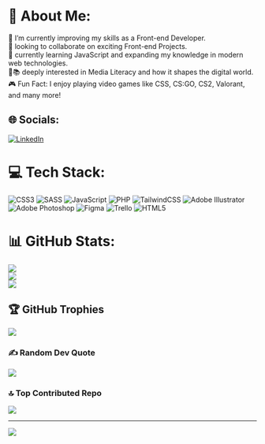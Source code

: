 # 💫 About Me:
🔭 I’m currently improving my skills as a Front-end Developer.<br>👯 looking to collaborate on exciting Front-end Projects.<br>🌱 currently learning JavaScript and expanding my knowledge in modern web technologies.<br>📱📚 deeply interested in Media Literacy and how it shapes the digital world.<br>🎮 Fun Fact: I enjoy playing video games like CSS, CS:GO, CS2, Valorant, and many more!


## 🌐 Socials:
[![LinkedIn](https://img.shields.io/badge/LinkedIn-%230077B5.svg?logo=linkedin&logoColor=white)](https://linkedin.com/in/fatemeh-delkhosh) 

# 💻 Tech Stack:
![CSS3](https://img.shields.io/badge/css3-%231572B6.svg?style=for-the-badge&logo=css3&logoColor=white) ![SASS](https://img.shields.io/badge/SASS-hotpink.svg?style=for-the-badge&logo=SASS&logoColor=white) ![JavaScript](https://img.shields.io/badge/javascript-%23323330.svg?style=for-the-badge&logo=javascript&logoColor=%23F7DF1E) ![PHP](https://img.shields.io/badge/php-%23777BB4.svg?style=for-the-badge&logo=php&logoColor=white) ![TailwindCSS](https://img.shields.io/badge/tailwindcss-%2338B2AC.svg?style=for-the-badge&logo=tailwind-css&logoColor=white) ![Adobe Illustrator](https://img.shields.io/badge/adobe%20illustrator-%23FF9A00.svg?style=for-the-badge&logo=adobe%20illustrator&logoColor=white) ![Adobe Photoshop](https://img.shields.io/badge/adobe%20photoshop-%2331A8FF.svg?style=for-the-badge&logo=adobe%20photoshop&logoColor=white) ![Figma](https://img.shields.io/badge/figma-%23F24E1E.svg?style=for-the-badge&logo=figma&logoColor=white) ![Trello](https://img.shields.io/badge/Trello-%23026AA7.svg?style=for-the-badge&logo=Trello&logoColor=white) ![HTML5](https://img.shields.io/badge/html5-%23E34F26.svg?style=for-the-badge&logo=html5&logoColor=white)
# 📊 GitHub Stats:
![](https://github-readme-stats.vercel.app/api?username=Marci051&theme=ocean_dark&hide_border=false&include_all_commits=true&count_private=false)<br/>
![](https://github-readme-streak-stats.herokuapp.com/?user=Marci051&theme=ocean_dark&hide_border=false)<br/>
![](https://github-readme-stats.vercel.app/api/top-langs/?username=Marci051&theme=ocean_dark&hide_border=false&include_all_commits=true&count_private=false&layout=compact)

## 🏆 GitHub Trophies
![](https://github-profile-trophy.vercel.app/?username=Marci051&theme=blue-green&no-frame=false&no-bg=true&margin-w=4)

### ✍️ Random Dev Quote
![](https://quotes-github-readme.vercel.app/api?type=horizontal&theme=radical)

### 🔝 Top Contributed Repo
![](https://github-contributor-stats.vercel.app/api?username=Marci051&limit=5&theme=ocean_dark&combine_all_yearly_contributions=true)

---
[![](https://visitcount.itsvg.in/api?id=Marci051&icon=0&color=0)](https://visitcount.itsvg.in)

<!-- Proudly created with GPRM ( https://gprm.itsvg.in ) -->
